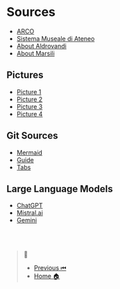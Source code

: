 # Sources
- [ARCO](https://dati.beniculturali.it/arco/index.php)
- [Sistema Museale di Ateneo](https://catalogo.sma.unibo.it/it/29/ricerca/iccd/?search=museo+di+palazzo+poggi&paginate_pageNum=1)
- [About Aldrovandi](https://www.museibologna.it/archeologico/schede/ulisse-aldrovandi-1522-1605-560/)
- [About Marsili](http://badigit.comune.bologna.it/mostre/archeologia/marsili.htm)

## Pictures
- [Picture 1](https://www.medconf2024.org/en/poggi-palace/)
- [Picture 2](https://nonocentenario.comune.bologna.it/accademia-delle-scienze-dellistituto-di-bologna/)
- [Picture 3](https://sma.unibo.it/it/il-sistema-museale/museo-di-palazzo-poggi/collezioni/gallery)
- [Picture 4](https://www.ilrestodelcarlino.it/bologna/cronaca/specola-bologna-lavori-restauro-mys3gi3m)

## Git Sources
- [Mermaid](https://github.blog/2022-02-14-include-diagrams-markdown-files-mermaid/)
- [Guide](https://www.markdownguide.org/basic-syntax/#lists-1)
- [Tabs](https://gist.github.com/pierrejoubert73/902cc94d79424356a8d20be2b382e1ab)

## Large Language Models
- [ChatGPT](https://chatgpt.com)
- [Mistral.ai](https://mistral.ai)
- [Gemini](https://gemini.google.com/app)

<br />
<br /> 

> 🧭
> - [Previous ⏮](Conclusion.md) 
> - [Home 🏠](index.md) 
